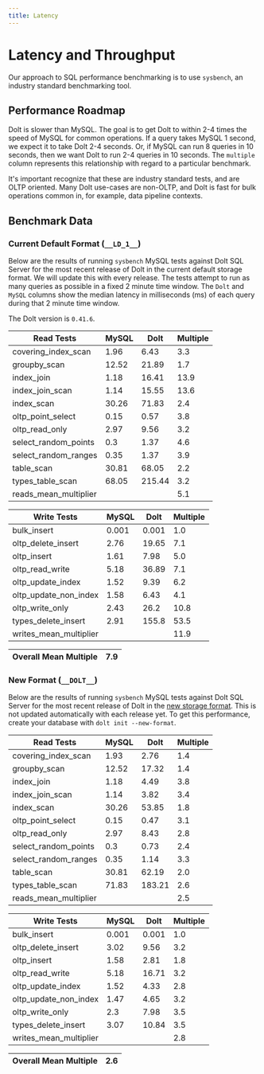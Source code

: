 ```yaml
---
title: Latency
---
```


# Latency and Throughput

Our approach to SQL performance benchmarking is to use `sysbench`, an
industry standard benchmarking tool.

## Performance Roadmap

Dolt is slower than MySQL. The goal is to get Dolt to within 2-4 times
the speed of MySQL for common operations. If a query takes MySQL 1
second, we expect it to take Dolt 2-4 seconds. Or, if MySQL can run 8
queries in 10 seconds, then we want Dolt to run 2-4 queries in 10
seconds. The `multiple` column represents this relationship with
regard to a particular benchmark.

It's important recognize that these are industry standard tests, and
are OLTP oriented. Many Dolt use-cases are non-OLTP, and Dolt is fast
for bulk operations common in, for example, data pipeline contexts.

## Benchmark Data

### Current Default Format (`__LD_1__`)

Below are the results of running `sysbench` MySQL tests against Dolt
SQL Server for the most recent release of Dolt in the current default 
storage format. We will update this with every release. The tests 
attempt to run as many queries as possible in a fixed 2 minute time 
window. The `Dolt` and `MySQL` columns show the median latency in 
milliseconds (ms) of each query during that 2 minute time window.

The Dolt version is `0.41.6`.
<!-- START___LD_1___LATENCY_RESULTS_TABLE -->
|       Read Tests        | MySQL |  Dolt  | Multiple |
|-------------------------|-------|--------|----------|
| covering\_index\_scan   |  1.96 |   6.43 |      3.3 |
| groupby\_scan           | 12.52 |  21.89 |      1.7 |
| index\_join             |  1.18 |  16.41 |     13.9 |
| index\_join\_scan       |  1.14 |  15.55 |     13.6 |
| index\_scan             | 30.26 |  71.83 |      2.4 |
| oltp\_point\_select     |  0.15 |   0.57 |      3.8 |
| oltp\_read\_only        |  2.97 |   9.56 |      3.2 |
| select\_random\_points  |   0.3 |   1.37 |      4.6 |
| select\_random\_ranges  |  0.35 |   1.37 |      3.9 |
| table\_scan             | 30.81 |  68.05 |      2.2 |
| types\_table\_scan      | 68.05 | 215.44 |      3.2 |
| reads\_mean\_multiplier |       |        |      5.1 |

|       Write Tests        | MySQL | Dolt  | Multiple |
|--------------------------|-------|-------|----------|
| bulk\_insert             | 0.001 | 0.001 |      1.0 |
| oltp\_delete\_insert     |  2.76 | 19.65 |      7.1 |
| oltp\_insert             |  1.61 |  7.98 |      5.0 |
| oltp\_read\_write        |  5.18 | 36.89 |      7.1 |
| oltp\_update\_index      |  1.52 |  9.39 |      6.2 |
| oltp\_update\_non\_index |  1.58 |  6.43 |      4.1 |
| oltp\_write\_only        |  2.43 |  26.2 |     10.8 |
| types\_delete\_insert    |  2.91 | 155.8 |     53.5 |
| writes\_mean\_multiplier |       |       |     11.9 |

| Overall Mean Multiple | 7.9 |
|-----------------------|-----|
<!-- END___LD_1___LATENCY_RESULTS_TABLE -->

### New Format (`__DOLT__`)

Below are the results of running `sysbench` MySQL tests against Dolt
SQL Server for the most recent release of Dolt in the [new 
storage format](https://www.dolthub.com/blog/2022-08-12-new-format-migraiton/).
This is not updated automatically with each release yet.
To get this performance, create your database with `dolt init --new-format`. 
<!-- START___DOLT___LATENCY_RESULTS_TABLE -->
|       Read Tests        | MySQL |  Dolt  | Multiple |
|-------------------------|-------|--------|----------|
| covering\_index\_scan   |  1.93 |   2.76 |      1.4 |
| groupby\_scan           | 12.52 |  17.32 |      1.4 |
| index\_join             |  1.18 |   4.49 |      3.8 |
| index\_join\_scan       |  1.14 |   3.82 |      3.4 |
| index\_scan             | 30.26 |  53.85 |      1.8 |
| oltp\_point\_select     |  0.15 |   0.47 |      3.1 |
| oltp\_read\_only        |  2.97 |   8.43 |      2.8 |
| select\_random\_points  |   0.3 |   0.73 |      2.4 |
| select\_random\_ranges  |  0.35 |   1.14 |      3.3 |
| table\_scan             | 30.81 |  62.19 |      2.0 |
| types\_table\_scan      | 71.83 | 183.21 |      2.6 |
| reads\_mean\_multiplier |       |        |      2.5 |

|       Write Tests        | MySQL | Dolt  | Multiple |
|--------------------------|-------|-------|----------|
| bulk\_insert             | 0.001 | 0.001 |      1.0 |
| oltp\_delete\_insert     |  3.02 |  9.56 |      3.2 |
| oltp\_insert             |  1.58 |  2.81 |      1.8 |
| oltp\_read\_write        |  5.18 | 16.71 |      3.2 |
| oltp\_update\_index      |  1.52 |  4.33 |      2.8 |
| oltp\_update\_non\_index |  1.47 |  4.65 |      3.2 |
| oltp\_write\_only        |   2.3 |  7.98 |      3.5 |
| types\_delete\_insert    |  3.07 | 10.84 |      3.5 |
| writes\_mean\_multiplier |       |       |      2.8 |

| Overall Mean Multiple | 2.6 |
|-----------------------|-----|
<!-- END___DOLT___LATENCY_RESULTS_TABLE -->
<br/>

